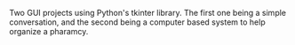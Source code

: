 Two GUI projects using Python's tkinter library. The first one being a simple conversation, and the second being a computer based system
to help organize a pharamcy. 
